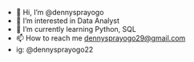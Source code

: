 - 👋 Hi, I’m @dennysprayogo
- 👀 I’m interested in Data Analyst
- 🌱 I’m currently learning Python, SQL
- 📫 How to reach me dennysprayogo29@gmail.com
- ig: @dennysprayogo22

<!---
dennysprayogo/dennysprayogo is a ✨ special ✨ repository because its `README.md` (this file) appears on your GitHub profile.
You can click the Preview link to take a look at your changes.
--->
